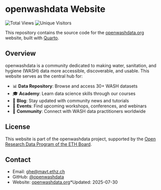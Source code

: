 # openwashdata Website

![Total Views](https://img.shields.io/badge/Total%20Views-20,949-2d0e2d?style=for-the-badge&v=1755484962)
![Unique Visitors](https://img.shields.io/badge/Unique%20Visitors-7,447-3B1A3B?style=for-the-badge&v=1755484962)









This repository contains the source code for the [openwashdata.org](https://openwashdata.org) website, built with [Quarto](https://quarto.org/).

## Overview

openwashdata is a community dedicated to making water, sanitation, and hygiene (WASH) data more accessible, discoverable, and usable. This website serves as the central hub for:

- 📊 **Data Repository**: Browse and access 30+ WASH datasets
- 🎓 **Academy**: Learn data science skills through our courses
- 📰 **Blog**: Stay updated with community news and tutorials
- 📅 **Events**: Find upcoming workshops, conferences, and webinars
- 🤝 **Community**: Connect with WASH data practitioners worldwide

## License

This website is part of the openwashdata project, supported by the [Open Research Data Program of the ETH Board](https://ethrat.ch/en/eth-domain/open-research-data/).

## Contact

- Email: ghe@mavt.ethz.ch
- GitHub: [@openwashdata](https://github.com/openwashdata)
- Website: [openwashdata.org](https://openwashdata.org)*Updated: 2025-07-30
